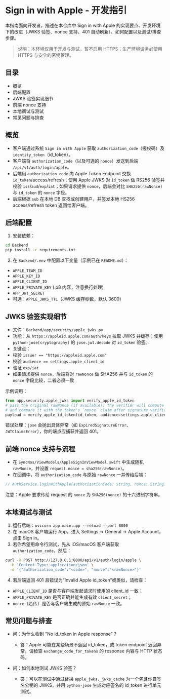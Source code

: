 # Sign in with Apple - 开发指引

本指南面向开发者，描述在本仓库中 Sign in with Apple 的实现要点、开发环境下的改进（JWKS 验签、nonce 支持、401 自动刷新）、如何配置以及测试/排查步骤。

> 说明：本环境仅用于开发与测试，暂不启用 HTTPS；生产环境请务必使用 HTTPS 与安全的密钥管理。

## 目录

- 概览
- 后端配置
- JWKS 验签实现细节
- 前端 nonce 支持
- 本地调试与测试
- 常见问题与排查

## 概览

- 客户端通过系统 `Sign in with Apple` 获取 `authorization_code`（授权码）及 `identity_token`（id_token）。
- 客户端将 `authorization_code`（以及可选的 `nonce`）发送到后端 `/api/v1/auth/login/apple`。
- 后端用 `authorization_code` 向 Apple Token Endpoint 交换 `id_token`/access/refresh；使用 Apple JWKS 对 `id_token` 做 RS256 验签并校验 `iss`/`aud`/`exp`/`iat`；如果请求提供 `nonce`，后端会对比 `SHA256(rawNonce)` 与 `id_token` 的 `nonce` 字段。
- 后端根据 `sub` 在本地 DB 查找或创建用户，并签发本地 HS256 access/refresh token 返回给客户端。

## 后端配置

1. 安装依赖：

```bash
cd Backend
pip install -r requirements.txt
```

2. 在 `Backend/.env` 中配置以下变量（示例已在 `README.md`）：

- `APPLE_TEAM_ID`
- `APPLE_KEY_ID`
- `APPLE_CLIENT_ID`
- `APPLE_PRIVATE_KEY` (.p8 内容，注意换行处理)
- `APP_JWT_SECRET`
- 可选：`APPLE_JWKS_TTL`（JWKS 缓存秒数，默认 3600）

## JWKS 验签实现细节

- 文件：`Backend/app/security/apple_jwks.py`
- 功能：从 `https://appleid.apple.com/auth/keys` 拉取 JWKS 并缓存；使用 `python-jose[cryptography]` 的 `jose.jwt.decode` 对 `id_token` 验签。
 - 关键点：
  - 校验 `issuer == "https://appleid.apple.com"`
  - 校验 `audience == settings.apple_client_id`
  - 验证 `exp/iat`
  - 如果请求提供 `nonce`，后端将对 `rawNonce` 做 SHA256 并与 `id_token` 的 `nonce` 字段比较，二者必须一致

示例调用：

```python
from app.security.apple_jwks import verify_apple_id_token
# pass the original rawNonce (if available); the verifier will compute SHA256(rawNonce)
# and compare it with the token's `nonce` claim after signature verification
payload = verify_apple_id_token(id_token, audience=settings.apple_client_id, nonce=maybe_raw_nonce)
```

错误处理：`jose` 会抛出具体异常（如 `ExpiredSignatureError`、`JWTClaimsError`），你的端点应捕获并返回 401。

## 前端 nonce 支持与流程

- 在 `SyncNos/ViewModels/AppleSignInViewModel.swift` 中生成随机 `rawNonce`，并设置 `request.nonce = sha256(rawNonce)`。
- 在回调中，将 `authorization_code` 与原始 `rawNonce` 一并传给后端：

```swift
// AuthService.loginWithApple(authorizationCode: String, nonce: String?)
```

注意：Apple 要求传给 request 的 `nonce` 为 `SHA256(nonce)` 的十六进制字符串。

## 本地调试与测试

1. 运行后端：`uvicorn app.main:app --reload --port 8000`
2. 在 macOS 客户端运行 App，进入 Settings → General → Apple Account，点击 Sign in。
3. 若你希望用命令行测试，先从 iOS/macOS 客户端获取 `authorization_code`，然后：

```bash
curl -X POST http://127.0.0.1:8000/api/v1/auth/login/apple \
  -H 'Content-Type: application/json' \
  -d '{"authorization_code":"<code>", "nonce":"<rawNonce>"}'
```

4. 若后端返回 401 且错误为“Invalid Apple id_token”或类似，请检查：
  - `APPLE_CLIENT_ID` 是否与客户端发起请求时使用的 client_id 一致；
  - `APPLE_PRIVATE_KEY` 是否正确并能生成有效 `client_secret`；
  - `nonce`（若传）是否与客户端生成的原始 `rawNonce` 一致。

## 常见问题与排查

- 问：为什么收到 "No id_token in Apple response"？
  - 答：Apple 可能在某些场景不返回 id_token，或 token endpoint 返回异常。请检查 `exchange_code_for_tokens` 的 response 内容与 HTTP 状态码。

- 问：如何本地测试 JWKS 验签？
  - 答：可以在测试中通过替换 `apple_jwks._jwks_cache` 为一个包含你自签名公钥的 JWKS，并用 `python-jose` 生成对应签名的 id_token 进行单元测试。
